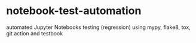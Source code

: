 # notebook-test-automation
automated Jupyter Notebooks testing (regression) using mypy, flake8, tox, git action and testbook
